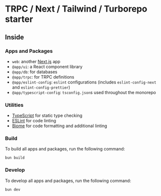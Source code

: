 # TRPC / Next / Tailwind / Turborepo starter

## Inside

### Apps and Packages

- `web`: another [Next.js](https://nextjs.org/) app
- `@app/ui`: a React component library
- `@app/db`: for databases
- `@app/trpc`: for TRPC definitions
- `@app/eslint-config`: `eslint` configurations (includes `eslint-config-next` and `eslint-config-prettier`)
- `@app/typescript-config`: `tsconfig.json`s used throughout the monorepo

### Utilities

- [TypeScript](https://www.typescriptlang.org/) for static type checking
- [ESLint](https://eslint.org/) for code linting
- [Biome](https://biomejs.dev/) for code formatting and additional linting

### Build

To build all apps and packages, run the following command:

```
bun build
```

### Develop

To develop all apps and packages, run the following command:

```
bun dev
```
